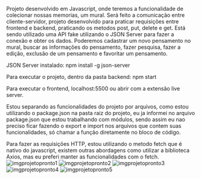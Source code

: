 Projeto desenvolvido em Javascript, onde teremos a funcionalidade de colecionar nossas memorias, um mural. Será feito a comunicação entre cliente-servidor, projeto desenvolvido para praticar requisições entre frontend e backend, praticando os metodos post, put, delete e get. Está sendo utilizado uma API fake utilizando o JSON Server para fazer a conexão e obter os dados. Poderemos cadastrar um novo pensamento no mural, buscar as informações do pensamento, fazer pesquisa, fazer a edição, exclusão de um pensamento e favoritar um pensamento.

JSON Server instalado: npm install -g json-server

Para executar o projeto, dentro da pasta backend: npm start

Para executar o frontend, localhost:5500 ou abrir com a extensão live server.

Estou separando as funcionalidades do projeto por arquivos, como estou utilizando o package.json na pasta raiz do projeto, eu ja informei no arquivo package.json que estou trabalhando com módulos, sendo assim eu nao preciso ficar fazendo o export e import nos arquivos que contem suas funcionalidades, só chamar a função diretamente no bloco de código.

Para fazer as requisições HTTP, estou utilizando o metodo fetch que é nativo do javascript, existem outras abordagens como utilizar a biblioteca Axios, mas eu preferi manter as funcionalidades com o fetch.
![imgprojetopronto1](https://github.com/user-attachments/assets/8e124e9c-f973-40b1-bbb8-1b2c8c457489)
![imgprojetopronto2](https://github.com/user-attachments/assets/a5b1b6d7-ea05-4369-a01c-67049effaa0e)
![imgprojetopronto3](https://github.com/user-attachments/assets/ffad584c-c236-40d1-be2f-d7e39b64eb50)
![imgprojetopronto4](https://github.com/user-attachments/assets/f36e6793-4ade-4210-8674-e49f37e2d825)
![imgprojetopronto5](https://github.com/user-attachments/assets/9db3b1c9-66d8-4ae8-be6a-e5fe177c5635)
